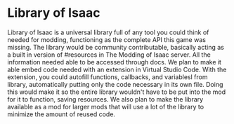 # Library of Isaac

Library of Isaac is a universal library full of any tool you could think of needed for modding, functioning as the complete API this game was missing. The library would be community contributable, basically acting as a built in version of #resources in The Modding of Isaac server. All the information needed able to be accessed through docs. We plan to make it able embed code needed with an extension in Virtual Studio Code. With the extension, you could autofill functions, callbacks, and variablesl from library, automatically putting only the code necessary in its own file. Doing this would make it so the entire library wouldn't have to be put into the mod for it to function, saving resources. We also plan to make the library available as a mod for larger mods that will use a lot of the library to minimize the amount of reused code.
